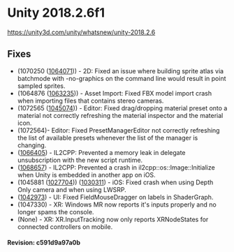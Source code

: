 # Unity 2018.2.6f1
https://unity3d.com/unity/whatsnew/unity-2018.2.6

## Fixes

<ul>
<li>(1070250 (<a href="https://issuetracker.unity3d.com/product/unity/issues/guid/1064071/">1064071</a>)) - 2D: Fixed an issue where building sprite atlas via batchmode with -no-graphics on the command line would result in point sampled sprites.</li>
<li>(1064876 (<a href="https://issuetracker.unity3d.com/product/unity/issues/guid/1063235/">1063235</a>)) - Asset Import: Fixed FBX model import crash when importing files that contains stereo cameras.</li>
<li>(1072565 (<a href="https://issuetracker.unity3d.com/product/unity/issues/guid/1045074/">1045074</a>)) - Editor: Fixed drag/dropping material preset onto a material not correctly refreshing the material inspector and the material icon.</li>
<li>(1072564)- Editor: Fixed PresetManagerEditor not correctly refreshing the list of available presets whenever the list of the manager is changing.</li>
<li>(<a href="https://issuetracker.unity3d.com/product/unity/issues/guid/1066405/">1066405</a>) - IL2CPP: Prevented a memory leak in delegate unsubscription with the new script runtime.</li>
<li>(<a href="https://issuetracker.unity3d.com/product/unity/issues/guid/1068657/">1068657</a>) - IL2CPP: Prevented a crash in il2cpp::os::Image::Initialize when Unity is embedded in another app on iOS.</li>
<li>(1045881 (<a href="https://issuetracker.unity3d.com/product/unity/issues/guid/1027704/">1027704</a>)) (<a href="https://issuetracker.unity3d.com/product/unity/issues/guid/1030311/">1030311</a>) - iOS: Fixed crash when using Depth Only camera and when using LWSRP.</li>
<li>(<a href="https://issuetracker.unity3d.com/product/unity/issues/guid/1042973/">1042973</a>) - UI: Fixed FieldMouseDragger on labels in ShaderGraph.</li>
<li>(1047330) - XR: Windows MR now reports it's inputs properly and no longer spams the console.</li>
<li>(None) - XR: XR.InputTracking now only reports XRNodeStates for connected controllers on mobile.</li>
</ul>

#### Revision: c591d9a97a0b
